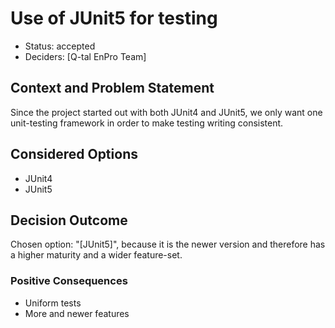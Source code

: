 # Use of JUnit5 for testing

* Status: accepted
* Deciders: [Q-tal EnPro Team]

## Context and Problem Statement

Since the project started out with both JUnit4 and JUnit5, we only want one unit-testing framework in order to make testing writing consistent. 

## Considered Options

* JUnit4
* JUnit5

## Decision Outcome

Chosen option: "[JUnit5]", because it is the newer version and therefore has a higher maturity and a wider feature-set.

### Positive Consequences <!-- optional -->

* Uniform tests
* More and newer features

